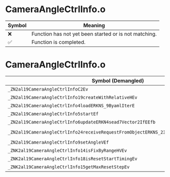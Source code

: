 # CameraAngleCtrlInfo.o
| Symbol | Meaning 
| ------------- | ------------- 
| :x: | Function has not yet been started or is not matching. 
| :white_check_mark: | Function is completed. 


# CameraAngleCtrlInfo.o
| Symbol (Demangled) | Symbol (Mangled) | Decompiled? |
| ------------- |  ------------- | ------------- |
| `_ZN2al19CameraAngleCtrlInfoC2Ev` | `al::CameraAngleCtrlInfo::CameraAngleCtrlInfo(void)` | :white_check_mark: |
| `_ZN2al19CameraAngleCtrlInfo19createWithRelativeHEv` | `al::CameraAngleCtrlInfo::createWithRelativeH(void)` | :white_check_mark: |
| `_ZN2al19CameraAngleCtrlInfo4loadERKNS_9ByamlIterE` | `al::CameraAngleCtrlInfo::load(al::ByamlIter const&)` | :white_check_mark: |
| `_ZN2al19CameraAngleCtrlInfo5startEf` | `al::CameraAngleCtrlInfo::start(float)` | :white_check_mark: |
| `_ZN2al19CameraAngleCtrlInfo6updateERKN4sead7Vector2IfEEfb` | `al::CameraAngleCtrlInfo::update(sead::Vector2<float> const&,float,bool)` | :white_check_mark: |
| `_ZN2al19CameraAngleCtrlInfo24receiveRequestFromObjectERKNS_23CameraObjectRequestInfoE` | `al::CameraAngleCtrlInfo::receiveRequestFromObject(al::CameraObjectRequestInfo const&)` | :white_check_mark: |
| `_ZN2al19CameraAngleCtrlInfo9setAngleVEf` | `al::CameraAngleCtrlInfo::setAngleV(float)` | :white_check_mark: |
| `_ZNK2al19CameraAngleCtrlInfo14isFixByRangeHVEv` | `al::CameraAngleCtrlInfo::isFixByRangeHV(void)const` | :white_check_mark: |
| `_ZNK2al19CameraAngleCtrlInfo18isResetStartTimingEv` | `al::CameraAngleCtrlInfo::isResetStartTiming(void)const` | :white_check_mark: |
| `_ZNK2al19CameraAngleCtrlInfo15getMaxResetStepEv` | `al::CameraAngleCtrlInfo::getMaxResetStep(void)const` | :white_check_mark: |

